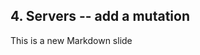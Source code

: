 ##  4. Servers -- add a mutation <!-- .element: data-theme="ka-content" -->

This is a new Markdown slide
